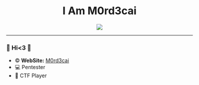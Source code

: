 <h1 align="center">I Am M0rd3cai</h1>

<div align="center">
  <img loop="infinite" width="auto" src="https://media.tenor.com/ajyhr1jfk-cAAAAC/regular-show-mordecai.gif">
</div>

---
### 🌴 Hi<3 🌴
 -  © **WebSite:** [M0rd3cai](https://m0rd3caii.github.io/m0rd3cai.github.io/)
 - 💻 Pentester
 - 🚩 CTF Player


